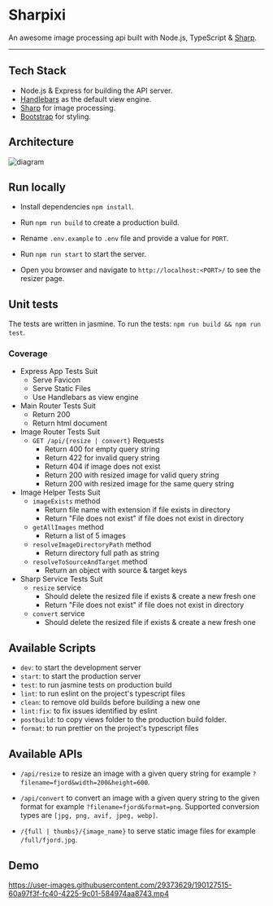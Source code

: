 # Sharpixi

An awesome image processing api built with Node.js, TypeScript & [Sharp](https://sharp.pixelplumbing.com/).

---

## Tech Stack

- Node.js & Express for building the API server.
- [Handlebars](https://handlebarsjs.com/) as the default view engine.
- [Sharp](https://sharp.pixelplumbing.com/) for image processing.
- [Bootstrap](https://getbootstrap.com/) for styling.

## Architecture

![diagram](https://user-images.githubusercontent.com/29373629/190209541-58dbb03b-955a-457e-99e5-983fbe288120.jpg)

## Run locally

- Install dependencies `npm install`.

- Run `npm run build` to create a production build.

- Rename `.env.example` to `.env` file and provide a value for `PORT`.

- Run `npm run start` to start the server.

- Open you browser and navigate to `http://localhost:<PORT>/` to see the resizer page.

## Unit tests

The tests are written in jasmine. To run the tests: `npm run build && npm run test`.

### Coverage

- Express App Tests Suit
  - Serve Favicon
  - Serve Static Files
  - Use Handlebars as view engine
- Main Router Tests Suit
  - Return 200
  - Return html document
- Image Router Tests Suit
  - `GET /api/{resize | convert}` Requests
    - Return 400 for empty query string
    - Return 422 for invalid query string
    - Return 404 if image does not exist
    - Return 200 with resized image for valid query string
    - Return 200 with resized image for the same query string
- Image Helper Tests Suit
  - `imageExists` method
    - Return file name with extension if file exists in directory
    - Return "File does not exist" if file does not exist in directory
  - `getAllImages` method
    - Return a list of 5 images
  - `resolveImageDirectoryPath` method
    - Return directory full path as string
  - `resolveToSourceAndTarget` method
    - Return an object with source & target keys
- Sharp Service Tests Suit
  - `resize` service
    - Should delete the resized file if exists & create a new fresh one
    - Return "File does not exist" if file does not exist in directory
  - `convert` service
    - Should delete the resized file if exists & create a new fresh one

## Available Scripts

- `dev`: to start the development server
- `start`: to start the production server
- `test`: to run jasmine tests on production build
- `lint`: to run eslint on the project's typescript files
- `clean`: to remove old builds before building a new one
- `lint:fix`: to fix issues identified by eslint
- `postbuild`: to copy views folder to the production build folder.
- `format`: to run prettier on the project's typescript files

## Available APIs

- `/api/resize` to resize an image with a given query string for example `?filename=fjord&width=200&height=600`.

- `/api/convert` to convert an image with a given query string to the given format for example
  `?filename=fjord&format=png`. Supported conversion types are `[jpg, png, avif, jpeg, webp]`.

- `/{full | thumbs}/{image_name}` to serve static image files for example `/full/fjord.jpg`.

## Demo

https://user-images.githubusercontent.com/29373629/190127515-60a97f3f-fc40-4225-9c01-584974aa8743.mp4
